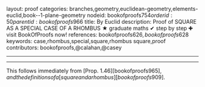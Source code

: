 layout: proof
categories: branches,geometry,euclidean-geometry,elements-euclid,book--1-plane-geometry
nodeid: bookofproofs$754
orderid: 50
parentid: bookofproofs$966
title: By Euclid
description:  Proof of SQUARE AS A SPECIAL CASE OF A RHOMBUS &#9733; graduate maths &#10004; step by step &#10010; visit BookOfProofs now!
references: bookofproofs$626,bookofproofs$628
keywords: case,rhombus,special,square,rhombus square,proof
contributors: bookofproofs,@calahan,@casey

---


---

This follows immediately from [Prop. 1.46][bookofproofs$965], and the definitions of a [square and a rhombus][bookofproofs$909].
